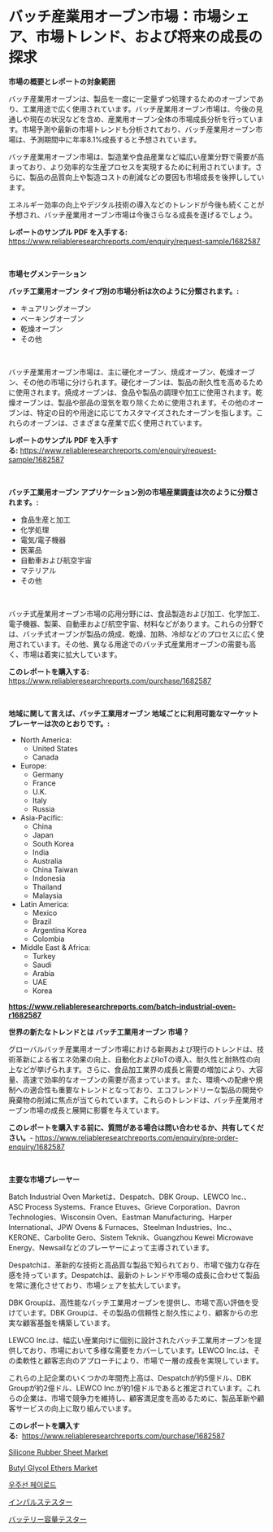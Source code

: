 <p><h1>バッチ産業用オーブン市場：市場シェア、市場トレンド、および将来の成長の探求</h1></p><p><strong>市場の概要とレポートの対象範囲</strong></p>
<p><p>バッチ産業用オーブンは、製品を一度に一定量ずつ処理するためのオーブンであり、工業用途で広く使用されています。バッチ産業用オーブン市場は、今後の見通しや現在の状況などを含め、産業用オーブン全体の市場成長分析を行っています。市場予測や最新の市場トレンドも分析されており、バッチ産業用オーブン市場は、予測期間中に年率8.1%成長すると予想されています。</p><p>バッチ産業用オーブン市場は、製造業や食品産業など幅広い産業分野で需要が高まっており、より効率的な生産プロセスを実現するために利用されています。さらに、製品の品質向上や製造コストの削減などの要因も市場成長を後押ししています。</p><p>エネルギー効率の向上やデジタル技術の導入などのトレンドが今後も続くことが予想され、バッチ産業用オーブン市場は今後さらなる成長を遂げるでしょう。</p></p>
<p><strong>レポートのサンプル PDF を入手する:</strong> <a href="https://www.reliableresearchreports.com/enquiry/request-sample/1682587">https://www.reliableresearchreports.com/enquiry/request-sample/1682587</a></p>
<p>&nbsp;</p>
<p><strong>市場セグメンテーション</strong></p>
<p><strong>バッチ工業用オーブン タイプ別の市場分析は次のように分類されます。:</strong></p>
<p><ul><li>キュアリングオーブン</li><li>ベーキングオーブン</li><li>乾燥オーブン</li><li>その他</li></ul></p>
<p>&nbsp;</p>
<p><p>バッチ産業用オーブン市場は、主に硬化オーブン、焼成オーブン、乾燥オーブン、その他の市場に分けられます。硬化オーブンは、製品の耐久性を高めるために使用されます。焼成オーブンは、食品や製品の調理や加工に使用されます。乾燥オーブンは、製品や部品の湿気を取り除くために使用されます。その他のオーブンは、特定の目的や用途に応じてカスタマイズされたオーブンを指します。これらのオーブンは、さまざまな産業で広く使用されています。</p></p>
<p><strong>レポートのサンプル PDF を入手する:</strong>&nbsp;<a href="https://www.reliableresearchreports.com/enquiry/request-sample/1682587">https://www.reliableresearchreports.com/enquiry/request-sample/1682587</a></p>
<p>&nbsp;</p>
<p><strong> バッチ工業用オーブン アプリケーション別の市場産業調査は次のように分類されます。:</strong></p>
<p><ul><li>食品生産と加工</li><li>化学処理</li><li>電気/電子機器</li><li>医薬品</li><li>自動車および航空宇宙</li><li>マテリアル</li><li>その他</li></ul></p>
<p>&nbsp;</p>
<p><p>バッチ式産業用オーブン市場の応用分野には、食品製造および加工、化学加工、電子機器、製薬、自動車および航空宇宙、材料などがあります。これらの分野では、バッチ式オーブンが製品の焼成、乾燥、加熱、冷却などのプロセスに広く使用されています。その他、異なる用途でのバッチ式産業用オーブンの需要も高く、市場は着実に拡大しています。</p></p>
<p><strong>このレポートを購入する:</strong>&nbsp; <a href="https://www.reliableresearchreports.com/purchase/1682587">https://www.reliableresearchreports.com/purchase/1682587</a></p>
<p>&nbsp;</p>
<p><strong>地域に関して言えば、バッチ工業用オーブン 地域ごとに利用可能なマーケットプレーヤーは次のとおりです。:</strong></p>
<p><ul>
    <li>
        North America:
        <ul>
            <li>United States</li>
            <li>Canada</li>
        </ul>
    </li>
    <li>
        Europe:
        <ul>
            <li>Germany</li>
            <li>France</li>
            <li>U.K.</li>
            <li>Italy</li>
            <li>Russia</li>
        </ul>
    </li>
    <li>
        Asia-Pacific:
        <ul>
            <li>China</li>
            <li>Japan</li>
            <li>South Korea</li>
            <li>India</li>
            <li>Australia</li>
            <li>China Taiwan</li>
            <li>Indonesia</li>
            <li>Thailand</li>
            <li>Malaysia</li>
        </ul>
    </li>
    <li>
        Latin America:
        <ul>
            <li>Mexico</li>
            <li>Brazil</li>
            <li>Argentina Korea</li>
            <li>Colombia</li>
        </ul>
    </li>
    <li>
        Middle East & Africa:
        <ul>
            <li>Turkey</li>
            <li>Saudi</li>
            <li>Arabia</li>
            <li>UAE</li>
            <li>Korea</li>
        </ul>
    </li>
    </ul></p>
<p><strong><a href="https://www.reliableresearchreports.com/batch-industrial-oven-r1682587">https://www.reliableresearchreports.com/batch-industrial-oven-r1682587</a></strong>&nbsp;</p>
<p><strong>世界の新たなトレンドとは バッチ工業用オーブン 市場？</strong></p>
<p><p>グローバルバッチ産業用オーブン市場における新興および現行のトレンドは、技術革新による省エネ効果の向上、自動化およびIoTの導入、耐久性と耐熱性の向上などが挙げられます。さらに、食品加工業界の成長と需要の増加により、大容量、高速で効率的なオーブンの需要が高まっています。また、環境への配慮や規制への適合性も重要なトレンドとなっており、エコフレンドリーな製品の開発や廃棄物の削減に焦点が当てられています。これらのトレンドは、バッチ産業用オーブン市場の成長と展開に影響を与えています。</p></p>
<p><strong>このレポートを購入する前に、質問がある場合は問い合わせるか、共有してください。</strong>- <a href="https://www.reliableresearchreports.com/enquiry/pre-order-enquiry/1682587">https://www.reliableresearchreports.com/enquiry/pre-order-enquiry/1682587</a></p>
<p>&nbsp;</p>
<p><strong>主要な市場プレーヤー</strong></p>
<p><p>Batch Industrial Oven Marketは、Despatch、DBK Group、LEWCO Inc.、ASC Process Systems、France Etuves、Grieve Corporation、Davron Technologies、Wisconsin Oven、Eastman Manufacturing、Harper International、JPW Ovens & Furnaces、Steelman Industries、Inc.、KERONE、Carbolite Gero、Sistem Teknik、Guangzhou Kewei Microwave Energy、Newsailなどのプレーヤーによって主導されています。</p><p>Despatchは、革新的な技術と高品質な製品で知られており、市場で強力な存在感を持っています。Despatchは、最新のトレンドや市場の成長に合わせて製品を常に進化させており、市場シェアを拡大しています。</p><p>DBK Groupは、高性能なバッチ工業用オーブンを提供し、市場で高い評価を受けています。DBK Groupは、その製品の信頼性と耐久性により、顧客からの忠実な顧客基盤を構築しています。</p><p>LEWCO Inc.は、幅広い産業向けに個別に設計されたバッチ工業用オーブンを提供しており、市場において多様な需要をカバーしています。LEWCO Inc.は、その柔軟性と顧客志向のアプローチにより、市場で一層の成長を実現しています。</p><p>これらの上記企業のいくつかの年間売上高は、Despatchが約5億ドル、DBK Groupが約2億ドル、LEWCO Inc.が約1億ドルであると推定されています。これらの企業は、市場で競争力を維持し、顧客満足度を高めるために、製品革新や顧客サービスの向上に取り組んでいます。</p></p>
<p><strong>このレポートを購入する:</strong>&nbsp;&nbsp;<a href="https://www.reliableresearchreports.com/purchase/1682587">https://www.reliableresearchreports.com/purchase/1682587</a></p>
<p><p><a href="https://issuu.com/reportprime-2/docs/silicone-rubber-sheet-market-size-2030.pptx">Silicone Rubber Sheet Market</a></p><p><a href="https://issuu.com/reportprime-2/docs/butyl-glycol-ethers-market-size-2030.pptx">Butyl Glycol Ethers Market</a></p><p><a href="https://github.com/KellyLyncyh543964/Market-Research-Report-List-1/blob/main/494004429643.md">우주선 페이로드</a></p><p><a href="https://github.com/mohamedbakry57/Market-Research-Report-List-3/blob/main/441604232606.md">インパルステスター</a></p><p><a href="https://github.com/zjkmgcs938405/Market-Research-Report-List-1/blob/main/316538732607.md">バッテリー容量テスター</a></p></p>